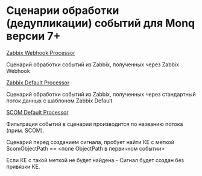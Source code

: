# Сценарии обработки (дедупликации) событий для Monq версии 7+ 

[Zabbix Webhook Processor](Zabbix%20Webhook%20Signal%20Processor.txt)

Сценарий обработки событий из Zabbix, полученных через Zabbix Webhook

[Zabbix Default Processor](Zabbix%20Default%20Signal%20Processor.txt)

Сценарий обработки событий из Zabbix, полученных через стандартный поток данных с шаблоном Zabbix Default

[SCOM Default Processor](SCOM%20Signals%20processor.txt)

Фильтрация событий в сценарии производится по названию потока (прим. SCOM).

Сценарий перед созданием сигнала, пробует найти КЕ с меткой ScomObjectPath == <поле ObjectPath в первичном событии>

Если КЕ с такой меткой не будет найдена - Сигнал будет создан без привязки КЕ.
